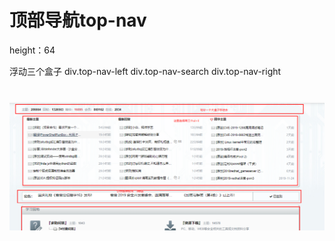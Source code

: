 # 顶部导航top-nav
height：64

浮动三个盒子
div.top-nav-left
div.top-nav-search
div.top-nav-right 

# 



![image-20191118094210956](设计思路.assets/image-20191118094210956.png)